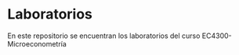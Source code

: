 # Laboratorios
En este repositorio se encuentran los laboratorios del curso EC4300-Microeconometría 
